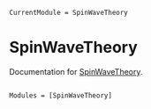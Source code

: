 ```@meta
CurrentModule = SpinWaveTheory
```

# SpinWaveTheory

Documentation for [SpinWaveTheory](https://github.com/Quantum-Many-Body/SpinWaveTheory.jl).

```@index
```

```@autodocs
Modules = [SpinWaveTheory]
```
